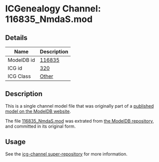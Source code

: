 # ICGenealogy Channel: 116835\_NmdaS.mod

## Details

Name | Description
---- | -----------
ModelDB id | [116835](http://senselab.med.yale.edu/ModelDB/ShowModel.cshtml?model=116835)
ICG id | [320](http://icg.neurotheory.ox.ac.uk/channels/other/320)
ICG Class | [Other](http://icg.neurotheory.ox.ac.uk/channels/other)

## Description

This is a single channel model file that was originally part of a [published model on the ModelDB website](http://senselab.med.yale.edu/mModelDB/ShowModel.cshtml?model=116835).

The file [116835\_NmdaS.mod](116835_NmdaS.mod) was extrated from [the ModelDB repository](http://senselab.med.yale.edu/ModelDB/ShowModel.cshtml?model=116835), and committed in its original form.

## Usage

See the [icg-channel super-repository](https://github.com/icgenealogy/icg-channels) for more information.